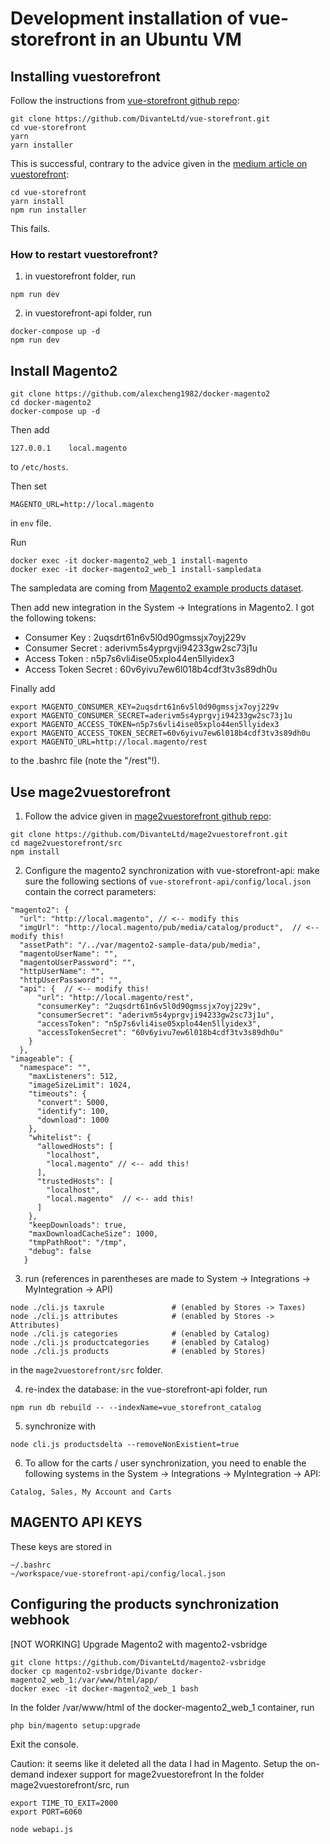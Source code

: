 # Development installation of vue-storefront in an Ubuntu VM

## Installing vuestorefront

Follow the instructions from [vue-storefront github repo](https://github.com/DivanteLtd/vue-storefront/blob/master/doc/Installing%20on%20Linux%20and%20MacOS.md):

```
git clone https://github.com/DivanteLtd/vue-storefront.git
cd vue-storefront
yarn
yarn installer
```

This is successful, contrary to the advice given in the [medium article on vuestorefront](https://medium.com/@piotrkarwatka/vue-storefront-how-to-install-and-integrate-with-magento2-227767dd65b2):

```
cd vue-storefront
yarn install
npm run installer
```

This fails.

### How to restart vuestorefront?

1. in vuestorefront folder, run

```
npm run dev
```

2. in vuestorefront-api folder, run

```
docker-compose up -d
npm run dev
```

## Install Magento2

```
git clone https://github.com/alexcheng1982/docker-magento2
cd docker-magento2
docker-compose up -d
```

Then add

```
127.0.0.1    local.magento
```

to `/etc/hosts`.

Then set

```
MAGENTO_URL=http://local.magento
```

in `env` file.

Run

```
docker exec -it docker-magento2_web_1 install-magento
docker exec -it docker-magento2_web_1 install-sampledata
```

The sampledata are coming from [Magento2 example products dataset](https://github.com/magento/magento2-sample-data).

Then add new integration in the System -> Integrations in Magento2. I got the following tokens:

- Consumer Key : 2uqsdrt61n6v5l0d90gmssjx7oyj229v
- Consumer Secret : aderivm5s4yprgvji94233gw2sc73j1u
- Access Token : n5p7s6vli4ise05xplo44en5llyidex3
- Access Token Secret : 60v6yivu7ew6l018b4cdf3tv3s89dh0u

Finally add

```
export MAGENTO_CONSUMER_KEY=2uqsdrt61n6v5l0d90gmssjx7oyj229v
export MAGENTO_CONSUMER_SECRET=aderivm5s4yprgvji94233gw2sc73j1u
export MAGENTO_ACCESS_TOKEN=n5p7s6vli4ise05xplo44en5llyidex3
export MAGENTO_ACCESS_TOKEN_SECRET=60v6yivu7ew6l018b4cdf3tv3s89dh0u
export MAGENTO_URL=http://local.magento/rest
```

to the .bashrc file (note the "/rest"!).

## Use mage2vuestorefront

1. Follow the advice given in [mage2vuestorefront github repo](https://github.com/DivanteLtd/mage2vuestorefront):

```
git clone https://github.com/DivanteLtd/mage2vuestorefront.git
cd mage2vuestorefront/src
npm install
```

2. Configure the magento2 synchronization with vue-storefront-api: make sure the following sections of `vue-storefront-api/config/local.json` contain the correct parameters:

```
"magento2": {
  "url": "http://local.magento", // <-- modify this
  "imgUrl": "http://local.magento/pub/media/catalog/product",  // <-- modify this!
  "assetPath": "/../var/magento2-sample-data/pub/media",
  "magentoUserName": "",
  "magentoUserPassword": "",
  "httpUserName": "",
  "httpUserPassword": "",
  "api": {  // <-- modify this!
      "url": "http://local.magento/rest",
      "consumerKey": "2uqsdrt61n6v5l0d90gmssjx7oyj229v",
      "consumerSecret": "aderivm5s4yprgvji94233gw2sc73j1u",
      "accessToken": "n5p7s6vli4ise05xplo44en5llyidex3",
      "accessTokenSecret": "60v6yivu7ew6l018b4cdf3tv3s89dh0u"
    }
  },
"imageable": {
  "namespace": "",
    "maxListeners": 512,
    "imageSizeLimit": 1024,
    "timeouts": {
      "convert": 5000,
      "identify": 100,
      "download": 1000
    },
    "whitelist": {
      "allowedHosts": [
        "localhost",
        "local.magento" // <-- add this!
      ],
      "trustedHosts": [
        "localhost",
        "local.magento"  // <-- add this!
      ]
    },
    "keepDownloads": true,
    "maxDownloadCacheSize": 1000,
    "tmpPathRoot": "/tmp",
    "debug": false
   }
```

3. run (references in parentheses are made to System -> Integrations -> MyIntegration -> API)

```
node ./cli.js taxrule               # (enabled by Stores -> Taxes)
node ./cli.js attributes            # (enabled by Stores -> Attributes)
node ./cli.js categories            # (enabled by Catalog)
node ./cli.js productcategories     # (enabled by Catalog)
node ./cli.js products              # (enabled by Stores)
```

in the `mage2vuestorefront/src` folder.

4. re-index the database: in the vue-storefront-api folder, run

```
npm run db rebuild -- --indexName=vue_storefront_catalog
```

5. synchronize with

```
node cli.js productsdelta --removeNonExistient=true
```

6. To allow for the carts / user synchronization, you need to enable the following systems in the System -> Integrations -> MyIntegration -> API:

```
Catalog, Sales, My Account and Carts
```

## MAGENTO API KEYS

These keys are stored in

```
~/.bashrc
~/workspace/vue-storefront-api/config/local.json
```

## Configuring the products synchronization webhook

[NOT WORKING] Upgrade Magento2 with magento2-vsbridge

```
git clone https://github.com/DivanteLtd/magento2-vsbridge
docker cp magento2-vsbridge/Divante docker-magento2_web_1:/var/www/html/app/
docker exec -it docker-magento2_web_1 bash
```

In the folder /var/www/html of the docker-magento2_web_1 container, run

```
php bin/magento setup:upgrade
```

Exit the console.

Caution: it seems like it deleted all the data I had in Magento.
Setup the on-demand indexer support for mage2vuestorefront
In the folder mage2vuestorefront/src, run

```
export TIME_TO_EXIT=2000
export PORT=6060

node webapi.js
```
